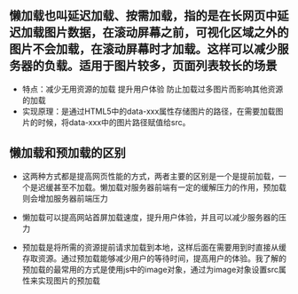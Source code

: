 ## 懒加载也叫延迟加载、按需加载，指的是在长网页中延迟加载图片数据，在滚动屏幕之前，可视化区域之外的图片不会加载，在滚动屏幕时才加载。这样可以减少服务器的负载。适用于图片较多，页面列表较长的场景
- 特点：减少无用资源的加载  提升用户体验   防止加载过多图片而影响其他资源的加载
- 实现原理：是通过HTML5中的data-xxx属性存储图片的路径，在需要加载图片的时候，将data-xxx中的图片路径赋值给src。



## 懒加载和预加载的区别
- 这两种方式都是提高网页性能的方式，两者主要的区别是一个是提前加载，一个是迟缓甚至不加载。懒加载对服务器前端有一定的缓解压力的作用，预加载则会增加服务器前端压力

- 懒加载可以提高网站首屏加载速度，提升用户体验，并且可以减少服务器的压力

- 预加载是将所需的资源提前请求加载到本地，这样后面在需要用到时直接从缓存取资源。通过预加载能够减少用户的等待时间，提高用户的体验。我了解的预加载的最常用的方式是使用js中的image对象，通过为image对象设置src属性来实现图片的预加载